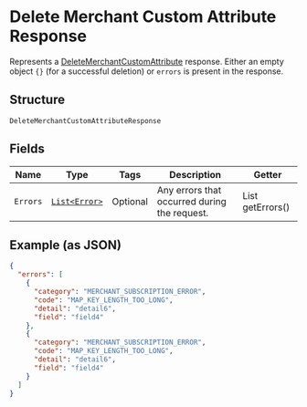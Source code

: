 
# Delete Merchant Custom Attribute Response

Represents a [DeleteMerchantCustomAttribute](../../doc/api/merchant-custom-attributes.md#delete-merchant-custom-attribute) response.
Either an empty object `{}` (for a successful deletion) or `errors` is present in the response.

## Structure

`DeleteMerchantCustomAttributeResponse`

## Fields

| Name | Type | Tags | Description | Getter |
|  --- | --- | --- | --- | --- |
| `Errors` | [`List<Error>`](../../doc/models/error.md) | Optional | Any errors that occurred during the request. | List<Error> getErrors() |

## Example (as JSON)

```json
{
  "errors": [
    {
      "category": "MERCHANT_SUBSCRIPTION_ERROR",
      "code": "MAP_KEY_LENGTH_TOO_LONG",
      "detail": "detail6",
      "field": "field4"
    },
    {
      "category": "MERCHANT_SUBSCRIPTION_ERROR",
      "code": "MAP_KEY_LENGTH_TOO_LONG",
      "detail": "detail6",
      "field": "field4"
    }
  ]
}
```

